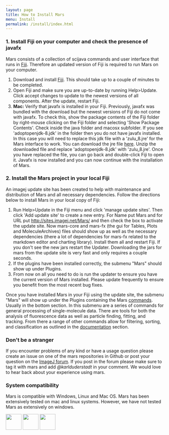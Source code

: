 ```yaml
---
layout: page
title: How to Install Mars
menu: Install
permalink: /install/index.html
---
```


### 1. Install Fiji on your computer and check the presence of javafx
Mars consists of a collection of scijava commands and user interface that runs in [Fiji](https://imagej.net/Fiji). Therefore an updated version of Fiji is required to run Mars on your computer.

1. Download and install [Fiji](https://imagej.net/Fiji/Downloads). This should take up to a couple of minutes to be completed.
2. Open Fiji and make sure you are up-to-date by running Help>Update. Click accept changes to update to the newest versions of all components. After the update, restart Fiji.
3. **Mac:** Verify that javafx is installed in your Fiji. Previously, javafx was bundled with the download but the newest versions of Fiji do not come with javafx. To check this, show the package contents of the Fiji folder by right-mouse clicking on the Fiji folder and selecting 'Show Package Contents'. Check inside the java folder and macosx subfolder. If you see 'adoptopenjdk-8.jdk' in the folder then you do not have javafx installed. In this case you will need to replace this jdk file with a 'zulu_8.jre' for the Mars interface to work. You can download the jre file [here](https://github.com/duderstadt-lab/mars-tutorials/blob/bf1f8eb908ad9d29f94f5a2503a50e00f6c9ec6c/macos_jre/zulu_8.jre.zip). Unzip the downloaded file and replace 'adoptopenjdk-8.jdk' with 'zulu_8.jre'. Once you have replaced the file, you can go back and double-click Fiji to open it. Javafx is now installed and you can now continue with the installation of Mars.

### 2. Install the Mars project in your local Fiji
An imagej update site has been created to help with maintenance and distribution of Mars and all necessary dependencies. Follow the directions below to install Mars in your local copy of Fiji:
1. Run Help>Update in the Fiji menu and click 'manage update sites'. Then click 'Add update site' to create a new entry. For Name put Mars and for URL put http://sites.imagej.net/Mars/ and then check the box to activate the update site. Now mars-core and mars-fx (the gui for Tables, Plots and MoleculeArchives) files should show up as well as the necessary dependencies (there a lot of dependencies for mars-fx related to the markdown editor and charting library). Install them all and restart Fiji. If you don't see the new jars restart the Updater. Downloading the jars for mars from the update site is very fast and only requires a couple seconds.  
2. If the plugins have been installed correctly, the submenu "Mars" should show up under Plugins.
3. From now on all you need to do is run the updater to ensure you have the current version of Mars installed. Please update frequently to ensure you benefit from the most recent bug fixes.


Once you have installed Mars in your Fiji using the update site, the submenu "Mars" will show up under the Plugins containing the Mars [commands](../docs). Usually in the bottom section. In this submenu are a series of commands for general processing of single-molecule data. There are tools for both the analysis of fluorescence data as well as particle finding, fitting, and tracking. From there a range of other commands allow for filtering, sorting, and classification as outlined in the [documentation](../docs) section.  


### Don't be a stranger
If you encounter problems of any kind or have a usage question please create an issue on one of the mars repositories in Github or post your question on the [ImageJ forum](https://forum.image.sc/tag/mars). If you post in the forum please make sure to tag it with mars and add *@karlduderstadt* in your comment. We would love to hear back about your experience using mars.

### System compatibility
Mars is compatible with Windows, Linux and Mac OS. Mars has been extensively tested on mac and linux systems. However, we have not tested Mars as extensively on windows.

<img align='center' src='{{site.baseurl}}/usage/img/img1.png' width='50' />
<img align='center' src='{{site.baseurl}}/usage/img/img2.png' width='50' />
<img align='center' src='{{site.baseurl}}/usage/img/img3.png' width='50' />
